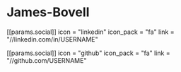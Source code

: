 # James-Bovell
[[params.social]]
    icon = "linkedin"
    icon_pack = "fa"
    link = "//linkedin.com/in/USERNAME"

 [[params.social]]
    icon = "github"
    icon_pack = "fa"
    link = "//github.com/USERNAME"
